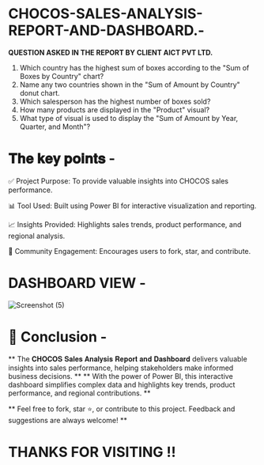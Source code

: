# CHOCOS-SALES-ANALYSIS-REPORT-AND-DASHBOARD.- 

**QUESTION ASKED IN THE REPORT BY CLIENT AICT PVT LTD.** 

1. Which country has the highest sum of boxes according to the "Sum of Boxes by Country" chart?
2. Name any two countries shown in the "Sum of Amount by Country" donut chart.
3. Which salesperson has the highest number of boxes sold? 
4. How many products are displayed in the "Product" visual?
5. What type of visual is used to display the "Sum of Amount by Year, Quarter, and Month"?

#  𝐓𝐡𝐞 𝐤𝐞𝐲 𝐩𝐨𝐢𝐧𝐭𝐬 - 
✅ Project Purpose: To provide valuable insights into CHOCOS sales performance.

📊 Tool Used: Built using Power BI for interactive visualization and reporting.

📈 Insights Provided: Highlights sales trends, product performance, and regional analysis.

🤝 Community Engagement: Encourages users to fork, star, and contribute.

# DASHBOARD VIEW - 

![Screenshot (5)](https://github.com/user-attachments/assets/6a36b2e5-1e15-4546-a812-0ddc20a8d210) 

# 📌 Conclusion -  

** The 𝐂𝐇𝐎𝐂𝐎𝐒 𝐒𝐚𝐥𝐞𝐬 𝐀𝐧𝐚𝐥𝐲𝐬𝐢𝐬 𝐑𝐞𝐩𝐨𝐫𝐭 𝐚𝐧𝐝 𝐃𝐚𝐬𝐡𝐛𝐨𝐚𝐫𝐝 delivers valuable insights into sales performance, helping stakeholders make informed business decisions. **
** With the power of Power BI, this interactive dashboard simplifies complex data and highlights key trends, product performance, and regional contributions. **

** Feel free to fork, star ⭐, or contribute to this project. Feedback and suggestions are always welcome! ** 





# THANKS FOR VISITING !! 
